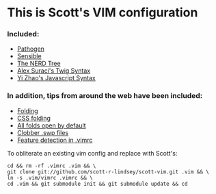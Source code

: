 This is Scott's VIM configuration 
=================================

### Included:
 * [Pathogen](https://github.com/tpope/vim-pathogen)
 * [Sensible](https://github.com/tpope/vim-sensible)
 * [The NERD Tree](https://github.com/scrooloose/nerdtree)
 * [Alex Suraci's Twig Syntax](http://darcsden.com/daniel/dotfiles/browse/.vim/syntax/twig.vim)
 * [Yi Zhao's Javascript Syntax](http://www.vim.org/scripts/script.php?script_id=1491)

### In addition, tips from around the web have been included:
 * [Folding](http://vim.wikia.com/wiki/Folding)
 * [CSS folding](https://twitter.com/imajes/status/20495521136)
 * [All folds open by default](http://vim.wikia.com/wiki/All_folds_open_when_opening_a_file)
 * [Clobber .swp files](http://vim.1045645.n5.nabble.com/How-to-disable-the-warning-when-swp-file-exists-td1168367.html)
 * [Feature detection in .vimrc](http://stackoverflow.com/questions/11035933/ignore-unknown-option-errors-in-vimrc)


To obliterate an existing vim config and replace with Scott's:

    cd && rm -rf .vimrc .vim && \
    git clone git://github.com/scott-r-lindsey/scott-vim.git .vim && \
    ln -s .vim/vimrc .vimrc && \
    cd .vim && git submodule init && git submodule update && cd

